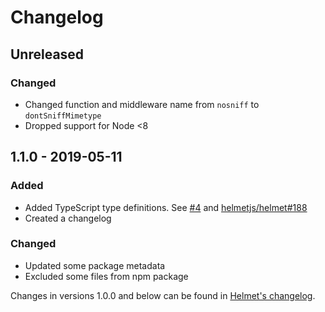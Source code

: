 # Changelog

## Unreleased
### Changed
- Changed function and middleware name from `nosniff` to `dontSniffMimetype`
- Dropped support for Node <8

## 1.1.0 - 2019-05-11
### Added
- Added TypeScript type definitions. See [#4](https://github.com/helmetjs/dont-sniff-mimetype/issues/4) and [helmetjs/helmet#188](https://github.com/helmetjs/helmet/issues/188)
- Created a changelog

### Changed
- Updated some package metadata
- Excluded some files from npm package

Changes in versions 1.0.0 and below can be found in [Helmet's changelog](https://github.com/helmetjs/helmet/blob/master/CHANGELOG.md).
